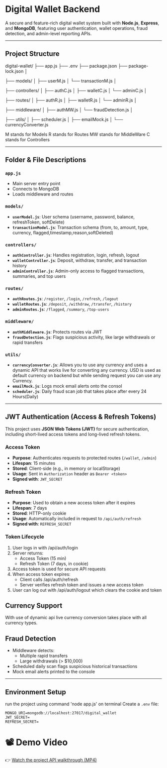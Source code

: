# Digital Wallet Backend

A secure and feature-rich digital wallet system built with **Node.js**, **Express**, and **MongoDB**, featuring user authentication, wallet operations, fraud detection, and admin-level reporting APIs.

---

## Project Structure

digital-wallet/
├── app.js
├── .env
├── package.json
├── package-lock.json
│


├── models/
│ ├── userM.js
│ └── transactionM.js
│


├── controllers/
│ ├── authC.js
│ ├── walletC.js
│ └── adminC.js
│


├── routes/
│ ├── authR.js
│ ├── walletR.js
│ └── adminR.js
│


├── middleware/
│ ├── authMW.js
│ └── fraudDetection.js
│


├── utils/
│ ├── scheduler.js
│ ├── emailMock.js
│ └── currencyConverter.js


M stands for Models
R stands for Routes
MW stands for MiddleWare
C stands for Controllers


---

## Folder & File Descriptions

###  `app.js`
- Main server entry point
- Connects to MongoDB
- Loads middleware and routes

###  `models/`
- **`userModel.js`**: User schema (username, password, balance, refreshToken, softDelete)
- **`transactionModel.js`**: Transaction schema (from, to, amount, type, currency, flagged,timestamp,reason,softDeleted)

###  `controllers/`
- **`authController.js`**: Handles registration, login, refresh, logout
- **`walletController.js`**: Deposit, withdraw, transfer, and transaction history
- **`adminController.js`**: Admin-only access to flagged transactions, summaries, and top users

###  `routes/`
- **`authRoutes.js`**: `/register`, `/login`, `/refresh`, `/logout`
- **`walletRoutes.js`**: `/deposit`, `/withdraw`, `/transfer`, `/history`
- **`adminRoutes.js`**: `/flagged`, `/summary`, `/top-users`

###  `middleware/`
- **`authMiddleware.js`**: Protects routes via JWT
- **`fraudDetection.js`**: Flags suspicious activity, like large withdrawals or rapid transfers

###  `utils/`
- **`currencyConverter.js`**: Allows you to use any currency and uses a dynamic API that works live for converting any currency. USD is used as default currency on backend but while sending request you can use any Currency.
- **`emailMock.js`**: Logs mock email alerts onto the consol
- **`scheduler.js`**: Daily fraud scan job that takes place after every 24 Hours(Daily)

---

##  JWT Authentication (Access & Refresh Tokens)

This project uses **JSON Web Tokens (JWT)** for secure authentication, including short-lived access tokens and long-lived refresh tokens.

### Access Token
- **Purpose**: Authenticates requests to protected routes (`/wallet`, `/admin`)
- **Lifespan**: 15 minutes
- **Stored**: Client-side (e.g., in memory or localStorage)
- **Usage**: Sent in `Authorization` header as `Bearer <token>`
- **Signed with**: `JWT_SECRET`

###  Refresh Token
- **Purpose**: Used to obtain a new access token after it expires
- **Lifespan**: 7 days
- **Stored**: HTTP-only cookie
- **Usage**: Automatically included in request to `/api/auth/refresh`
- **Signed with**: `REFRESH_SECRET`

###  Token Lifecycle


1. User logs in with /api/auth/login
2. Server returns:
   - Access Token (15 min)
   - Refresh Token (7 days, in cookie)
3. Access token is used for secure API requests
4. When access token expires:
   - Client calls /api/auth/refresh
   - Server verifies refresh token and issues a new access token
5. User can log out with /api/auth/logout which clears the cookie and token

## Currency Support

With use of dynamic api live currency conversion takes place with all currency types.

## Fraud Detection

- Middleware detects:
  - Multiple rapid transfers
  - Large withdrawals (> $10,000)
- Scheduled daily scan flags suspicious historical transactions
- Mock email alerts printed to the console

---

## Environment Setup
run the project using command 'node app.js' on terminal
Create a `.env` file:

```env
MONGO_URI=mongodb://localhost:27017/digital_wallet
JWT_SECRET=
REFRESH_SECRET=
```
# 📽️ Demo Video

👉 [Watch the project API walkthrough (MP4)](https://drive.google.com/file/d/1tHOSKPL2a9bbttgChDOUbnp5C2vKMUyZ/view?usp=drive_link)
